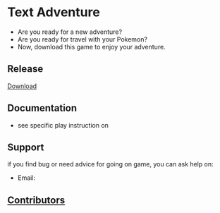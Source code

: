 # Text Adventure

- Are you ready for a new adventure?
- Are you ready for travel with your Pokemon?
- Now, download this game to enjoy your adventure.

## Release
[Download]()

## Documentation

- see specific play instruction on [](https://github.com/CSC207-UofT/course-project-jerry-text-adventure/blob/main/phase1/specification.md)

## Support 

if you find bug or need advice for going on game, you can ask help on:

- Email: 

## [Contributors](https://github.com/CSC207-UofT/course-project-jerry-text-adventure/graphs/contributors)
